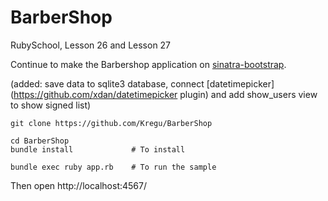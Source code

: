 # BarberShop

RubySchool, Lesson 26 and Lesson 27

Continue to make the Barbershop application on [sinatra-bootstrap](https://github.com/bootstrap-ruby/sinatra-bootstrap).

(added: save data to sqlite3 database, connect [datetimepicker](https://github.com/xdan/datetimepicker plugin) and add show_users view to show signed list)

    git clone https://github.com/Kregu/BarberShop

    cd BarberShop
    bundle install             # To install

    bundle exec ruby app.rb    # To run the sample
Then open http://localhost:4567/
